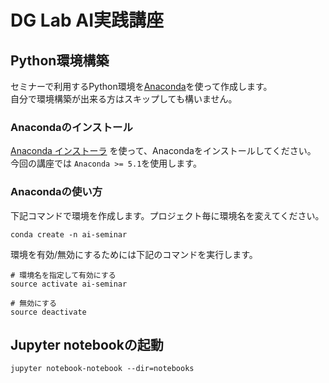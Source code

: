 # DG Lab AI実践講座

## Python環境構築
セミナーで利用するPython環境を[Anaconda](https://www.anaconda.com/)を使って作成します。  
自分で環境構築が出来る方はスキップしても構いません。

### Anacondaのインストール
[Anaconda インストーラ](https://www.anaconda.com/download/) を使って、Anacondaをインストールしてください。  
今回の講座では `Anaconda >= 5.1`を使用します。

### Anacondaの使い方
下記コマンドで環境を作成します。プロジェクト毎に環境名を変えてください。  


```
conda create -n ai-seminar
```

環境を有効/無効にするためには下記のコマンドを実行します。

```
# 環境名を指定して有効にする
source activate ai-seminar

# 無効にする
source deactivate
```

## Jupyter notebookの起動
```
jupyter notebook-notebook --dir=notebooks
```
